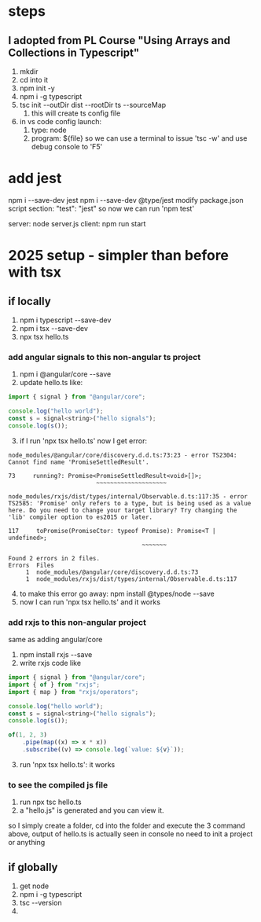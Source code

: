 # steps
## I adopted from PL Course "Using Arrays and Collections in Typescript"
1. mkdir
2. cd into it
3. npm init -y
4. npm i -g typescript
5. tsc init --outDir dist --rootDir ts --sourceMap
	1. this will create ts config file
6. in vs code config launch: 
	1. type: node
	2. program: ${file}
		so we can use a terminal to issue 'tsc -w' 
		and use debug console to 'F5'

# add jest
npm i --save-dev jest
npm i --save-dev @type/jest
modify package.json script section: "test": "jest"
	so now we can run 'npm test'




server:
node server.js
client:
npm run start


# 2025 setup - simpler than before with tsx

## if locally
1. npm i typescript --save-dev
2. npm i tsx --save-dev
3. npx tsx hello.ts

### add angular signals to this non-angular ts project
1. npm i @angular/core --save
2. update hello.ts like:
```javascript
import { signal } from "@angular/core";

console.log("hello world");
const s = signal<string>("hello signals");
console.log(s());
```
3. if I run 'npx tsx hello.ts' now I get error: 
```
node_modules/@angular/core/discovery.d.d.ts:73:23 - error TS2304: Cannot find name 'PromiseSettledResult'.

73     running?: Promise<PromiseSettledResult<void>[]>;
                         ~~~~~~~~~~~~~~~~~~~~

node_modules/rxjs/dist/types/internal/Observable.d.ts:117:35 - error TS2585: 'Promise' only refers to a type, but is being used as a value here. Do you need to change your target library? Try changing the 'lib' compiler option to es2015 or later.

117     toPromise(PromiseCtor: typeof Promise): Promise<T | undefined>;
                                      ~~~~~~~

Found 2 errors in 2 files.
Errors  Files
     1  node_modules/@angular/core/discovery.d.d.ts:73
     1  node_modules/rxjs/dist/types/internal/Observable.d.ts:117
```
4. to make this error go away: npm install @types/node --save
5. now I can run 'npx tsx hello.ts' and it works

### add rxjs to this non-angular project
same as adding angular/core
1. npm install rxjs --save
2. write rxjs code like 
```javascript
import { signal } from "@angular/core";
import { of } from "rxjs";
import { map } from "rxjs/operators";

console.log("hello world");
const s = signal<string>("hello signals");
console.log(s());

of(1, 2, 3)
    .pipe(map((x) => x * x))
    .subscribe((v) => console.log(`value: ${v}`));
```
3. run 'npx tsx hello.ts': it works

### to see the compiled js file
1. run npx tsc hello.ts
2. a "hello.js" is generated and you can view it.

so I simply create a folder, cd into the folder and execute the 3 command above, output of hello.ts is actually seen in console
no need to init a project or anything
## if globally
1. get node
2. npm i -g typescript
3. tsc --version
4. 